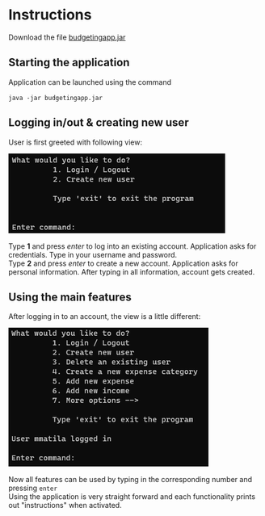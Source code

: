 # Instructions

Download the file [budgetingapp.jar](https://github.com/mmatila/ot-harjoitustyo/releases/download/v1.0/BudgetingApp.jar)

## Starting the application

Application can be launched using the command

```
java -jar budgetingapp.jar
```

## Logging in/out & creating new user

User is first greeted with following view:

<img src="https://github.com/mmatila/ot-harjoitustyo/blob/master/documentation/images/initialView.png">

Type **1** and press _enter_ to log into an existing account. Application asks for credentials. Type in your username and password.  
Type **2** and press _enter_ to create a new account. Application asks for personal information. After typing in all information, account gets created.

## Using the main features

After logging in to an account, the view is a little different:

<img src="https://github.com/mmatila/ot-harjoitustyo/blob/master/documentation/images/authenticatedView.png">

Now all features can be used by typing in the corresponding number and pressing ```enter```  
Using the application is very straight forward and each functionality prints out "instructions" when activated.

